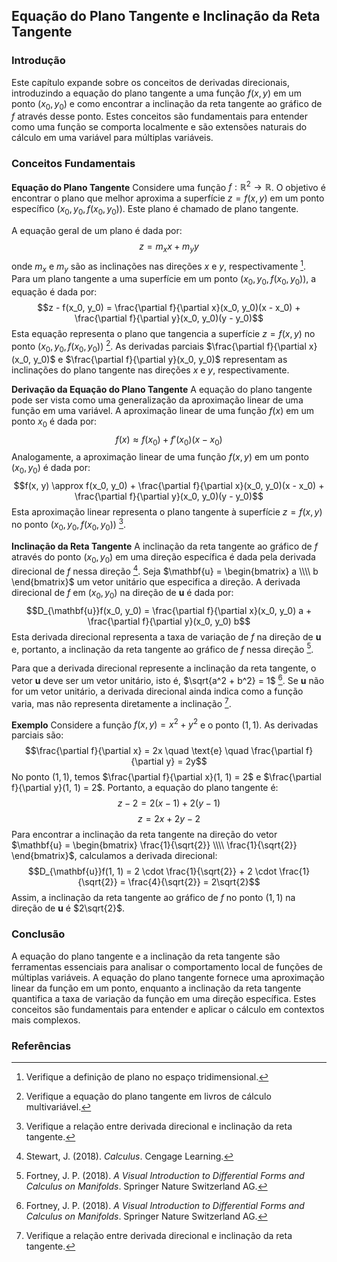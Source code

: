 ## Equação do Plano Tangente e Inclinação da Reta Tangente

### Introdução
Este capítulo expande sobre os conceitos de derivadas direcionais, introduzindo a equação do plano tangente a uma função $f(x, y)$ em um ponto $(x_0, y_0)$ e como encontrar a inclinação da reta tangente ao gráfico de $f$ através desse ponto. Estes conceitos são fundamentais para entender como uma função se comporta localmente e são extensões naturais do cálculo em uma variável para múltiplas variáveis.

### Conceitos Fundamentais

**Equação do Plano Tangente**
Considere uma função $f: \mathbb{R}^2 \to \mathbb{R}$. O objetivo é encontrar o plano que melhor aproxima a superfície $z = f(x, y)$ em um ponto específico $(x_0, y_0, f(x_0, y_0))$. Este plano é chamado de plano tangente.

A equação geral de um plano é dada por:
$$z = m_x x + m_y y$$
onde $m_x$ e $m_y$ são as inclinações nas direções $x$ e $y$, respectivamente [^47]. Para um plano tangente a uma superfície em um ponto $(x_0, y_0, f(x_0, y_0))$, a equação é dada por:
$$z - f(x_0, y_0) = \frac{\partial f}{\partial x}(x_0, y_0)(x - x_0) + \frac{\partial f}{\partial y}(x_0, y_0)(y - y_0)$$
Esta equação representa o plano que tangencia a superfície $z = f(x, y)$ no ponto $(x_0, y_0, f(x_0, y_0))$ [^48]. As derivadas parciais $\frac{\partial f}{\partial x}(x_0, y_0)$ e $\frac{\partial f}{\partial y}(x_0, y_0)$ representam as inclinações do plano tangente nas direções $x$ e $y$, respectivamente.

**Derivação da Equação do Plano Tangente**
A equação do plano tangente pode ser vista como uma generalização da aproximação linear de uma função em uma variável. A aproximação linear de uma função $f(x)$ em um ponto $x_0$ é dada por:
$$f(x) \approx f(x_0) + f'(x_0)(x - x_0)$$
Analogamente, a aproximação linear de uma função $f(x, y)$ em um ponto $(x_0, y_0)$ é dada por:
$$f(x, y) \approx f(x_0, y_0) + \frac{\partial f}{\partial x}(x_0, y_0)(x - x_0) + \frac{\partial f}{\partial y}(x_0, y_0)(y - y_0)$$
Esta aproximação linear representa o plano tangente à superfície $z = f(x, y)$ no ponto $(x_0, y_0, f(x_0, y_0))$ [^49].

**Inclinação da Reta Tangente**
A inclinação da reta tangente ao gráfico de $f$ através do ponto $(x_0, y_0)$ em uma direção específica é dada pela derivada direcional de $f$ nessa direção [^43]. Seja $\mathbf{u} = \begin{bmatrix} a \\\\ b \end{bmatrix}$ um vetor unitário que especifica a direção. A derivada direcional de $f$ em $(x_0, y_0)$ na direção de $\mathbf{u}$ é dada por:
$$D_{\mathbf{u}}f(x_0, y_0) = \frac{\partial f}{\partial x}(x_0, y_0) a + \frac{\partial f}{\partial y}(x_0, y_0) b$$
Esta derivada direcional representa a taxa de variação de $f$ na direção de $\mathbf{u}$ e, portanto, a inclinação da reta tangente ao gráfico de $f$ nessa direção [^45].

Para que a derivada direcional represente a inclinação da reta tangente, o vetor $\mathbf{u}$ deve ser um vetor unitário, isto é, $\sqrt{a^2 + b^2} = 1$ [^45]. Se $\mathbf{u}$ não for um vetor unitário, a derivada direcional ainda indica como a função varia, mas não representa diretamente a inclinação [^49].

**Exemplo**
Considere a função $f(x, y) = x^2 + y^2$ e o ponto $(1, 1)$. As derivadas parciais são:
$$\frac{\partial f}{\partial x} = 2x \quad \text{e} \quad \frac{\partial f}{\partial y} = 2y$$
No ponto $(1, 1)$, temos $\frac{\partial f}{\partial x}(1, 1) = 2$ e $\frac{\partial f}{\partial y}(1, 1) = 2$. Portanto, a equação do plano tangente é:
$$z - 2 = 2(x - 1) + 2(y - 1)$$
$$z = 2x + 2y - 2$$
Para encontrar a inclinação da reta tangente na direção do vetor $\mathbf{u} = \begin{bmatrix} \frac{1}{\sqrt{2}} \\\\ \frac{1}{\sqrt{2}} \end{bmatrix}$, calculamos a derivada direcional:
$$D_{\mathbf{u}}f(1, 1) = 2 \cdot \frac{1}{\sqrt{2}} + 2 \cdot \frac{1}{\sqrt{2}} = \frac{4}{\sqrt{2}} = 2\sqrt{2}$$
Assim, a inclinação da reta tangente ao gráfico de $f$ no ponto $(1, 1)$ na direção de $\mathbf{u}$ é $2\sqrt{2}$.

### Conclusão
A equação do plano tangente e a inclinação da reta tangente são ferramentas essenciais para analisar o comportamento local de funções de múltiplas variáveis. A equação do plano tangente fornece uma aproximação linear da função em um ponto, enquanto a inclinação da reta tangente quantifica a taxa de variação da função em uma direção específica. Estes conceitos são fundamentais para entender e aplicar o cálculo em contextos mais complexos.

### Referências
[^43]: Stewart, J. (2018). *Calculus*. Cengage Learning.
[^45]: Fortney, J. P. (2018). *A Visual Introduction to Differential Forms and Calculus on Manifolds*. Springer Nature Switzerland AG.
[^47]: Verifique a definição de plano no espaço tridimensional.
[^48]: Verifique a equação do plano tangente em livros de cálculo multivariável.
[^49]: Verifique a relação entre derivada direcional e inclinação da reta tangente.
<!-- END -->